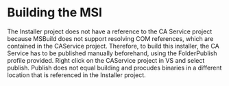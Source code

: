 # Building the MSI
The Installer project does not have a reference to the CA Service project because MSBuild does not support resolving COM references, which are contained in the CAService project. Therefore, to build this installer, the CA Service has to be published manually beforehand, using the FolderPublish profile provided. Right click on the CAService project in VS and select publish. Publish does not equal building and procudes binaries in a different location that is referenced in the Installer project.